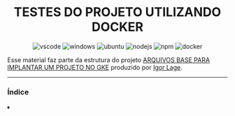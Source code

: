 <span align="center">

# TESTES DO PROJETO UTILIZANDO DOCKER
</span>

<span align="center">

![vscode](https://img.shields.io/badge/VSCode-0078D4?style=for-the-badge&logo=visual%20studio%20code&logoColor=white)
![windows](https://img.shields.io/badge/Windows-0078D6?style=for-the-badge&logo=windows&logoColor=white)
![ubuntu](https://img.shields.io/badge/Ubuntu-E95420?style=for-the-badge&logo=ubuntu&logoColor=white)
![nodejs](https://img.shields.io/badge/Node.js-339933?style=for-the-badge&logo=nodedotjs&logoColor=white)
![npm](https://img.shields.io/badge/npm-CB3837?style=for-the-badge&logo=npm&logoColor=white)
![docker](https://img.shields.io/badge/Docker-2CA5E0?style=for-the-badge&logo=docker&logoColor=white)

</span>

<p>Esse material faz parte da estrutura do projeto <a href="https://github.com/igorRL/gke-base">ARQUIVOS BASE PARA IMPLANTAR UM PROJETO NO GKE</a> produzido por <a href="Igor Lage">Igor Lage</a>.</p>


<hr>

### Índice
<li><a href="#"></a></li>